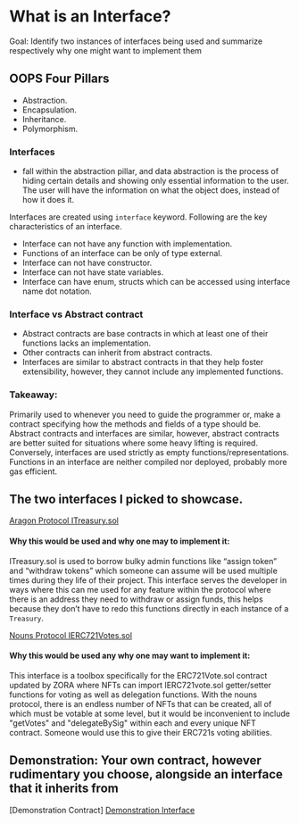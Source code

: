 # What is an Interface?
Goal: Identify two instances of interfaces being used and summarize respectively why one might want to implement them

## OOPS Four Pillars
* Abstraction.
* Encapsulation.
* Inheritance.
* Polymorphism.

### Interfaces 
- fall within the abstraction pillar, and data abstraction is the process of hiding certain details and showing only essential information to the user.  The user will have the information on what the object does, instead of how it does it.

Interfaces are created using `interface` keyword. Following are the key characteristics of an interface.
* Interface can not have any function with implementation.
* Functions of an interface can be only of type external.
* Interface can not have constructor.
* Interface can not have state variables.
* Interface can have enum, structs which can be accessed using interface name dot notation.

### Interface vs Abstract contract 
- Abstract contracts are base contracts in which at least one of their functions lacks an implementation.
- Other contracts can inherit from abstract contracts.
- Interfaces are similar to abstract contracts in that they help foster extensibility, however, they cannot include any implemented functions.

### Takeaway: 
Primarily used to whenever you need to guide the programmer or, make a contract specifying how the methods and fields of a type should be. Abstract contracts and interfaces are similar, however, abstract contracts are better suited for situations where some heavy lifting is required. Conversely, interfaces are used strictly as empty functions/representations. Functions in an interface are neither compiled nor deployed, probably more gas efficient. 

## The two interfaces I picked to showcase. 

[Aragon Protocol ITreasury.sol](https://github.com/aragon/protocol/blob/e64e2dd9ef8715ef6a2c4ee9195e0c14bf62e84c/packages/evm/contracts/treasury/ITreasury.sol)

#### Why this would be used and why one may to implement it:
ITreasury.sol is used to borrow bulky admin functions like “assign token” and “withdraw tokens” which someone can assume will be used multiple times during they life of their project. This interface serves the developer in ways where this can me used for any feature within the protocol where there is an address they need to withdraw or assign funds, this helps because they don’t have to redo this functions directly in each instance of a `Treasury`.

[Nouns Protocol IERC721Votes.sol](https://github.com/ourzora/nouns-protocol/blob/main/src/lib/interfaces/IERC721Votes.sol)

#### Why this would be used any why one may want to implement it: 

This interface is a toolbox specifically for the ERC721Vote.sol contract updated by ZORA where NFTs can import IERC721vote.sol getter/setter functions for voting as well as delegation functions. With the nouns protocol, there is an endless number of NFTs that can be created, all of which must be votable at some level, but it would be inconvenient to include "getVotes" and "delegateBySig" within each and every unique NFT contract. Someone would use this to give their ERC721s voting abilities. 

## Demonstration: Your own contract, however rudimentary you choose, alongside an interface that it inherits from

[Demonstration Contract]
[Demonstration Interface](https://github.com/Valcoholics/Solidity-Bootcamp-Notes/blob/main/Demonstration-Interface.sol)

